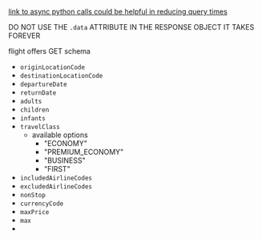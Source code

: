 
[link to async python calls could be helpful in reducing query times](https://github.com/amadeus4dev/developer-guides/blob/master/docs/developer-tools/python.md)

DO NOT USE THE `.data` ATTRIBUTE IN THE RESPONSE OBJECT IT TAKES FOREVER

flight offers GET schema
- `originLocationCode`
- `destinationLocationCode`
- `departureDate`
- `returnDate`
- `adults`
- `children`
- `infants`
- `travelClass`
	- available options
		- "ECONOMY"
		- "PREMIUM_ECONOMY"
		- "BUSINESS"
		- "FIRST"
- `includedAirlineCodes`
- `excludedAirlineCodes`
- `nonStop`
- `currencyCode`
- `maxPrice`
- `max`
- 
